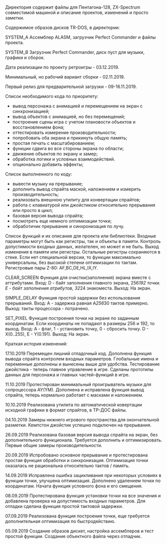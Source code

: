 Директория содержит файлы для Пентагона-128, ZX-Spectrum совместимой машиной и
описание проектов, изменений и просто заметки.


 Содержимое образов дисков TR-DOS, в директории:
 
SYSTEM_A	Ассемблер ALASM, загрузчик Perfect Commander и файлы проекта.

SYSTEM_B	Загрузчик Perfect Commander, диск пуст для музыки, графики и сборок.


 Дата реализации по проекту ретроигры - 03.12.2019.
 
 Минимальный, но рабочий вариант сборки - 02.11.2019.
 
 Первый релиз для предварительной загрузки - 09-16.11.2019.
 

 Список необходимого кода по приоритету:
 - вывод персонажа с анимацией и перемещением на экран с синхронизацией;
 - вывод объектов с анимацией, но без перемещений;
 - построение сцены игра с учетом плановости объектов и восстановлением фона;
 - оттестировать измерение производительности;
 - попробовать оба экрана и прикинуть общую память;
 - простая печать с масштабированием;
 - функции сдвига во все стороны экрана по области;
 - движение объектов по экрану и замер;
 - обработка логики и условных взаимодействий.
 - опционально добавить эффекты;

 Список выполненного по коду:
 - вывести музыку на прерывание;
 - дополнить вывод спрайта маской, наложением и измерить производительность;
 - реализовать внешнюю утилиту для конвертации спрайтов;
 - работа с клавиатурой или джойстиком относительно прерывания или просто в цикл;
 - базовая версия вывода спрайта;
 - посмотреть еще немного оптимизации точки;
 - обработичик прерывание и синхронизация по лучу.

 Список функций и их описание для проекта или библиотеки. Входные параметры 
могут быть как регистры, так и объекты в памяти. Контроль допустимости 
входных данных, желателен, но может и не быть. Выход изменения в памяти или 
регистры. Остальные регистры сохраняются в стеке. Если нет специальной 
версии, то функции максимально универсальны, без высокой степени 
оптимизации по тактам. Регистровые пары Z-80: AF,BC,DE,HL,IX,IY.


CLEAR_SCREEN	 Функция для очистки(заполнения) экрана вместе с аттрибутами.
		Вход: D - байт заполнения главного экрана, 256*192 точки.
		E - байт заполнения атрибутов, 32*24 знакоместа.
		Выход: На экран.
		
SIMPLE_DELAY	 Функция простой задержки без использования прерываний.
		Вход: A - задержка равная A*256*30 тактов примерно.
		Выход: такты процессора - потрачено.
		
SET_PIXEL	 Функция построения точки на экране по заданным координатам.
		Если координаты не попадают в размеры 256 и 192, то выход.
		Вход: A - флаг, 1 - установить точку, 0 - сбросить точку.
		D - X(0..255), E - Y(0.191).
		Выход: 	На экран.
 
 Краткая история изменений:
 
17.10.2019	 Перемещен лишний отладочный код. Дополнена функция вывода
		спрайта контролем входных параметров. Глобальные имена и
		переменные дополнены и вынесены выше для удобства.
		Тестирование джойстика - теперь главное управление в игре.
		Сделаны прототипы данных для персонажа и главных 
		частей-функций в игре.
		
11.10.2019	 Протестирован минимальный проигрыватель музыки для
		сопроцессора AY(YM). Дополнена и исправлена функция вывод
		спрайта, теперь нормально работает с масками и наложением.
		
10.10.2019	 Реализована утилита по автоматической ковертации исходной
		графики в формат спрайтов, в ТР-ДОС файлы.
		
04.10.2019	 Замеры нижнего игрового пространства для окончательной
		разметки. Кемпстон джойстик успешно подключен на прерывания.
		
26.09.2019	 Реализована базовая версия вывода спрайта на экран, без
		дополнительного функционала. Требуется дополнить и
		оптимизировать. Первые общие замеры производительности.
		
20.09.2019	 Испробовано основное прерывание и протестирована простая
		функция обработки и синхронизация. Оптимизация точки оказалась
		не рациональна относительно тактов / память.
		
14.09.2019	 Исправлена ошибка зацикливания при некоторых условиях в функции 
		точки, улучшена оптимизация. Дополнено удалением точки по 
		координатам. Начата функция условного фона и его смещения.
		
08.09.2019	 Протестирована функция установки точки на все значения и 
		добавлена проверка на допустимость входных параметров. Для
		отладки сделана функция простой тактовой задержки.
		
07.09.2019	 Реализована функция построения точки, еще требуется
		дополнительная оптимизация по быстродействию.
		
05.09.2019	 Создание образов дискет, настройка ассемблеров и тест
		простой функции. Создание объектного файла через отладчик.
